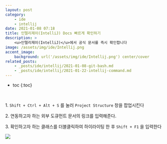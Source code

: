 ```yaml
---
layout: post
category:
    - ide
    - intellij
date: 2021-01-08 07:18
title: 인텔리제이(IntelliJ) Docs 빠르게 확인하기
description: >
    <u>인텔리제이(IntelliJ)</u>에서 공식 문서를 즉시 확인합니다 
image: /assets/img/ide/Intellij.png
accent_image:
    background: url('/assets/img/ide/Intellij.png') center/cover
related_posts:
    - _posts/ide/intellij/2021-01-08-git-bash.md
    - _posts/ide/intellij/2021-01-22-intellij-command.md
---
```


* toc
{:toc}

&nbsp;  

1\. `Shift + Ctrl + Alt + S` 를 눌러 `Project Structure` 창을 팝업시킨다

2\. 연동하고자 하는 외부 도큐먼트 문서의 링크를 입력해준다.

3\. 확인하고자 하는 클래스를 더블클릭하여 하이라이팅 한 후 `Shift + F1` 을 입력한다

![](https://img1.daumcdn.net/thumb/R1280x0/?scode=mtistory2&fname=https%3A%2F%2Fblog.kakaocdn.net%2Fdn%2Fb9ouCV%2Fbtq1xmhUXQ4%2FujINkijzzTlL2QwZJ0TJvk%2Fimg.png)
